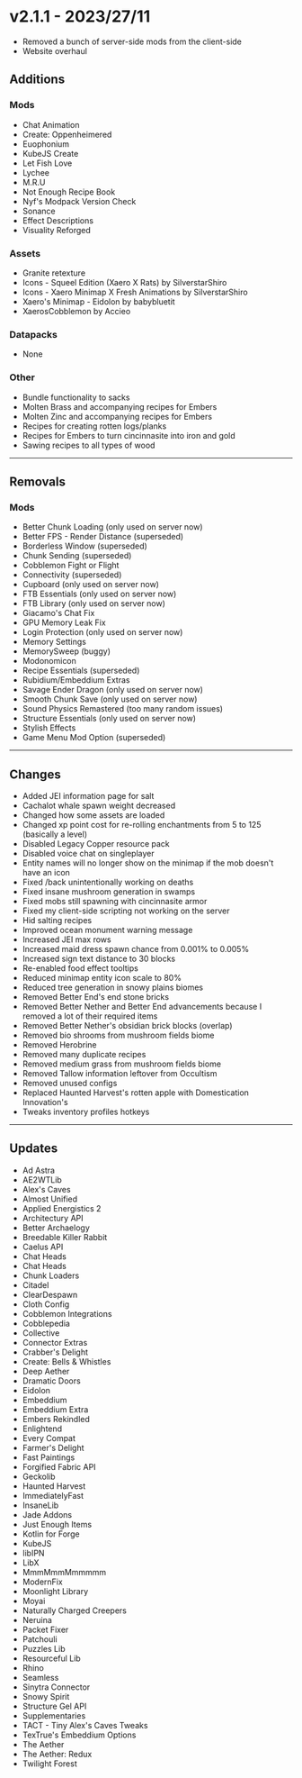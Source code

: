 # v2.1.1 - 2023/27/11
- Removed a bunch of server-side mods from the client-side
- Website overhaul


## **Additions**

### Mods
- Chat Animation
- Create: Oppenheimered
- Euophonium
- KubeJS Create
- Let Fish Love
- Lychee
- M.R.U
- Not Enough Recipe Book
- Nyf's Modpack Version Check
- Sonance
- Effect Descriptions
- Visuality Reforged

### Assets
- Granite retexture
- Icons - Squeel Edition (Xaero X Rats) by SilverstarShiro
- Icons - Xaero Minimap X Fresh Animations by SilverstarShiro
- Xaero's Minimap - Eidolon by babybluetit
- XaerosCobblemon by Accieo

### Datapacks
- None

### Other
- Bundle functionality to sacks
- Molten Brass and accompanying recipes for Embers
- Molten Zinc and accompanying recipes for Embers
- Recipes for creating rotten logs/planks
- Recipes for Embers to turn cincinnasite into iron and gold
- Sawing recipes to all types of wood


***


## **Removals**

### Mods
- Better Chunk Loading (only used on server now)
- Better FPS - Render Distance (superseded)
- Borderless Window (superseded)
- Chunk Sending (superseded)
- Cobblemon Fight or Flight
- Connectivity (superseded)
- Cupboard (only used on server now)
- FTB Essentials (only used on server now)
- FTB Library (only used on server now)
- Giacamo's Chat Fix
- GPU Memory Leak Fix
- Login Protection (only used on server now)
- Memory Settings
- MemorySweep (buggy)
- Modonomicon
- Recipe Essentials (superseded)
- Rubidium/Embeddium Extras
- Savage Ender Dragon (only used on server now)
- Smooth Chunk Save (only used on server now)
- Sound Physics Remastered (too many random issues)
- Structure Essentials (only used on server now)
- Stylish Effects
- Game Menu Mod Option (superseded)


***


## **Changes**
- Added JEI information page for salt
- Cachalot whale spawn weight decreased
- Changed how some assets are loaded
- Changed xp point cost for re-rolling enchantments from 5 to 125 (basically a level)
- Disabled Legacy Copper resource pack
- Disabled voice chat on singleplayer
- Entity names will no longer show on the minimap if the mob doesn't have an icon
- Fixed /back unintentionally working on deaths
- Fixed insane mushroom generation in swamps
- Fixed mobs still spawning with cincinnasite armor
- Fixed my client-side scripting not working on the server
- Hid salting recipes
- Improved ocean monument warning message
- Increased JEI max rows
- Increased maid dress spawn chance from 0.001% to 0.005%
- Increased sign text distance to 30 blocks
- Re-enabled food effect tooltips
- Reduced minimap entity icon scale to 80%
- Reduced tree generation in snowy plains biomes
- Removed Better End's end stone bricks
- Removed Better Nether and Better End advancements because I removed a lot of their required items
- Removed Better Nether's obsidian brick blocks (overlap)
- Removed bio shrooms from mushroom fields biome
- Removed Herobrine
- Removed many duplicate recipes
- Removed medium grass from mushroom fields biome
- Removed Tallow information leftover from Occultism
- Removed unused configs
- Replaced Haunted Harvest's rotten apple with Domestication Innovation's
- Tweaks inventory profiles hotkeys


***


## **Updates**
- Ad Astra
- AE2WTLib
- Alex's Caves
- Almost Unified
- Applied Energistics 2
- Architectury API
- Better Archaelogy
- Breedable Killer Rabbit
- Caelus API
- Chat Heads
- Chat Heads
- Chunk Loaders
- Citadel
- ClearDespawn
- Cloth Config
- Cobblemon Integrations
- Cobblepedia
- Collective
- Connector Extras
- Crabber's Delight
- Create: Bells & Whistles
- Deep Aether
- Dramatic Doors
- Eidolon
- Embeddium
- Embeddium Extra
- Embers Rekindled
- Enlightend
- Every Compat
- Farmer's Delight
- Fast Paintings
- Forgified Fabric API
- Geckolib
- Haunted Harvest
- ImmediatelyFast
- InsaneLib
- Jade Addons
- Just Enough Items
- Kotlin for Forge
- KubeJS
- libIPN
- LibX
- MmmMmmMmmmmm
- ModernFix
- Moonlight Library
- Moyai
- Naturally Charged Creepers
- Neruina
- Packet Fixer
- Patchouli
- Puzzles Lib
- Resourceful Lib
- Rhino
- Seamless
- Sinytra Connector
- Snowy Spirit
- Structure Gel API
- Supplementaries
- TACT - Tiny Alex's Caves Tweaks
- TexTrue's Embeddium Options
- The Aether
- The Aether: Redux
- Twilight Forest